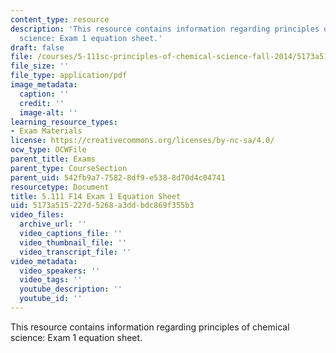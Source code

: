 ```yaml
---
content_type: resource
description: 'This resource contains information regarding principles of chemical
  science: Exam 1 equation sheet.'
draft: false
file: /courses/5-111sc-principles-of-chemical-science-fall-2014/5173a515227d5268a3ddbdc869f355b3_MIT5_111F14_Exam1EquSheet.pdf
file_size: ''
file_type: application/pdf
image_metadata:
  caption: ''
  credit: ''
  image-alt: ''
learning_resource_types:
- Exam Materials
license: https://creativecommons.org/licenses/by-nc-sa/4.0/
ocw_type: OCWFile
parent_title: Exams
parent_type: CourseSection
parent_uid: 542fb9a7-7582-8df9-e538-8d70d4c04741
resourcetype: Document
title: 5.111 F14 Exam 1 Equation Sheet
uid: 5173a515-227d-5268-a3dd-bdc869f355b3
video_files:
  archive_url: ''
  video_captions_file: ''
  video_thumbnail_file: ''
  video_transcript_file: ''
video_metadata:
  video_speakers: ''
  video_tags: ''
  youtube_description: ''
  youtube_id: ''
---
```

This resource contains information regarding principles of chemical science: Exam 1 equation sheet.